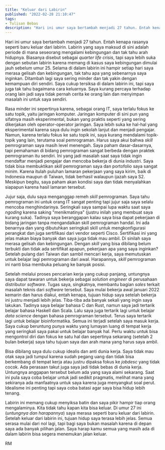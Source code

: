 ```yaml
---
title: "Keluar dari Labirin"
published: "2022-02-28 21:10:47"
tags:
- Tulisan Bebas
description: "Hari ini umur saya bertambah menjadi 27 tahun. Entah kenapa rasanya seperti baru keluar dari labirin. Labirin yang saya maksud di sini adalah periode di mana seseorang mengalami kebingungan dan tak tahu arah hidupnya. Biasanya disebut sebagai *quarter life crisis*, tapi saya lebih suka dengan sebutan labirin karena memang di kasus saya kebingungan dimulai jauh sebelum umur 25."
---
```


Hari ini umur saya bertambah menjadi 27 tahun. Entah kenapa rasanya seperti baru keluar dari labirin. Labirin yang saya maksud di sini adalah periode di mana seseorang mengalami kebingungan dan tak tahu arah hidupnya. Biasanya disebut sebagai *quarter life crisis*, tapi saya lebih suka dengan sebutan labirin karena memang di kasus saya kebingungan dimulai jauh sebelum umur 25. Selama di dalam labirin ini hampir setiap hari saya merasa gelisah dan kebingungan, tak tahu apa yang sebenarnya saya inginkan. Ditambah lagi saya sering minder dan tak yakin dengan kemampuan diri sendiri. Saya cukup tersiksa di dalam labirin ini, tapi saya juga tak tahu bagaimana cara keluarnya. Saya kurang percaya terhadap orang lain jadi saya tidak pernah cerita ke orang lain dan menyimpan masalah ini untuk saya sendiri.
<!--more-->
Rasa minder ini sepertinya karena, sebagai orang IT, saya terlalu fokus ke satu topik, yaitu jaringan komputer. Jaringan komputer di sini pun yang sifatnya masih eksperimental, bukan yang praktis seperti yang sering dikerjakan oleh operator-operator jaringan. Saya lebih suka ke hal-hal yang eksperimental karena saya dulu ingin sekolah lanjut dan menjadi pengajar. Namun, karena terlalu fokus ke satu topik ini, saya kurang mendalami topik-topik yang lain, terutama soal pemrograman. Harus saya akui bahwa *skill* pemrograman saya masih level menengah. Saya paham dasar-dasarnya, tapi pemahaman di bidang pemrograman sangat berbeda dengan praktek pemrograman itu sendiri. Ini yang jadi masalah saat saya tidak ingin mendaftar menjadi pengajar dan mencoba bekerja di dunia industri. Saya tidak bisa membuktikan *skill* pemrograman saya dan portofolio saya sangat minim. Karena itulah puluhan lamaran pekerjaan yang saya kirim, baik di Indonesia maupun di Taiwan, tidak berhasil walaupun ijazah saya S2. Meskipun begitu, saya paham akan kondisi saya dan tidak menyalahkan siapapun karena hasil lamaran tersebut. 

Jujur saja, dulu saya menganggap remeh *skill* pemrograman. Saya tahu pemrograman ini untuk orang IT sangat penting tapi jujur saja saya selalu mencoba menghindarinya. Seringkali saya sampai lupa waktu saat saya *ngoding* karena saking "menikmatinya" (justru inilah yang membuat saya kurang suka). Tadinya saya beranggapan kalau saya bisa dapat pekerjaan di bidang jaringan tanpa mengandalkan skill pemrograman handal. Ini ada benarnya dan yang dibutuhkan seringkali skill untuk mengkonfigurasi perangkat dan juga sertifikasi dari vendor seperti Cisco. Sertifikasi ini yang jelas makan biaya banyak dan saya juga tidak mau ambil. Di sinilah saya merasa gelisah dan kebingungan. Dengan *skill* yang bisa dibilang belum terbukti dan tidak ada sertifikat apapun, pekerjaan apa yang saya inginkan? Setelah pulang dari Taiwan dan sambil mencari kerja, saya memutuskan untuk belajar lagi pemrograman dari awal. Harapannya, *skill* pemrograman ini nanti bisa membuka peluang ke banyak posisi.

Setelah melalui proses pencarian kerja yang cukup panjang, untungnya saya dapat tawaran untuk bekerja sebagai *solution engineer* di perusahaan distributor *software*. Tugas saya, singkatnya, membantu bagian *sales* terkait masalah teknis dari *software* tersebut. Saya mulai bekerja awal januari 2022 kemarin dan harus diakui, entah kenapa, tujuan hidup saya setelah bekerja ini justru menjadi lebih jelas. Tiba-tiba ada banyak sekali yang ingin saya lakukan. Tadinya saya belajar bahasa C dan Rust, namun saya jadi tertarik belajar bahasa Haskell dan Scala. Lalu saya juga tertarik lagi untuk belajar *data science* dengan bahasa pemrograman tersebut. Terus saya tertarik lagi untuk belajar bioinformatika. Semua ini terjadi setelah saya masuk kerja. Saya cukup beruntung punya waktu yang lumayan luang di tempat kerja yang seringkali saya pakai untuk belajar banyak hal. Perlu waktu untuk bisa mengontrol diri dan fokus ke satu hal dan sepertinya sekarang (setelah 2 bulan bekerja) saya tahu tujuan saya dan arah mana yang harus saya ambil.

Bisa dibilang saya dulu cukup idealis dan anti dunia kerja. Saya tidak mau otak saya jadi tumpul karena sudah pegang uang dan tidak bisa berkembang di tempat kerja atau justru dipaksa fokus ke *jobdesc* yang tidak cocok. Ada perasaan takut juga saya jadi tidak bebas di dunia kerja. Untungnya anggapan tersebut belum ada yang saya alami sekarang. Saat ini pula saya coba belajar untuk jadi sedikit pragmatis, melihat mana yang sekiranya ada manfaatnya untuk saya karena juga menyangkut soal perut. Idealisme ini penting tapi saya coba batasi agar saya bisa hidup lebih tenang.

Labirin ini memang cukup menyiksa batin dan saya pikir hampir tiap orang mengalaminya. Kita tidak tahu kapan kita bisa keluar. Di umur 27 ini (_untungnya dan harapannya_) saya merasa seperti baru keluar dari labirin. Setelah keluar dari labirin ini, tujuan hidup saya terasa lebih jelas. Semua serasa mulai dari nol lagi, tapi bagi saya bukan masalah karena di depan saya ada banyak pilihan jalan. Saya harap kamu semua yang masih ada di dalam labirin bisa segera menemukan jalan keluar.

RM
